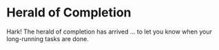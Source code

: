 # Herald of Completion

Hark! The herald of completion has arrived ... to let you know when your long-running tasks are done.
